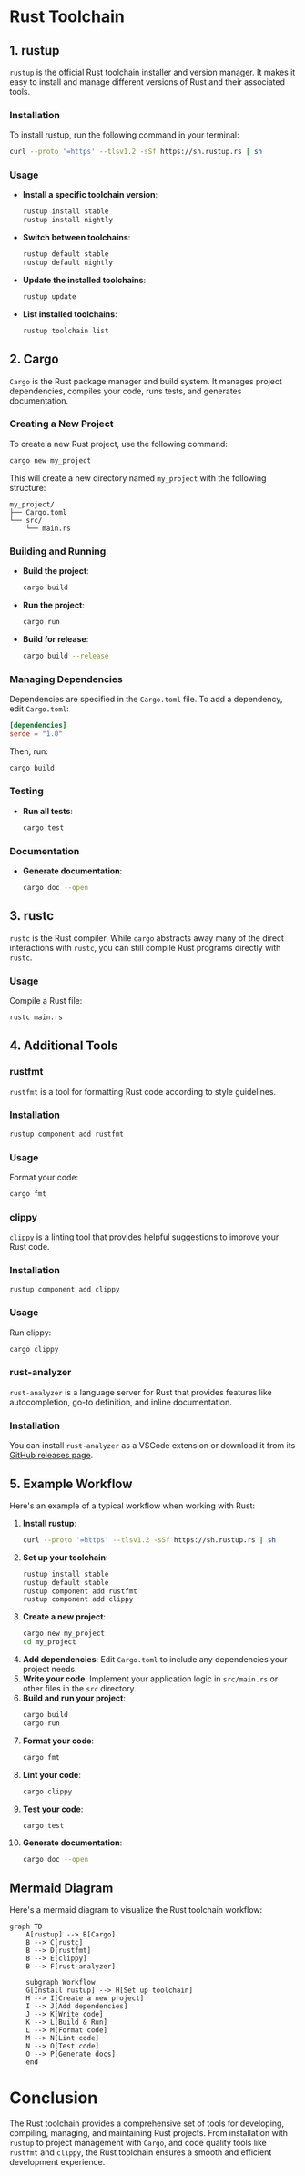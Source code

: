 
# Rust Toolchain

## 1. rustup
`rustup` is the official Rust toolchain installer and version manager. It makes it easy to install and manage different versions of Rust and their associated tools.

### Installation
To install rustup, run the following command in your terminal:
```sh
curl --proto '=https' --tlsv1.2 -sSf https://sh.rustup.rs | sh
```

### Usage
- **Install a specific toolchain version**: 
  ```sh
  rustup install stable
  rustup install nightly
  ```
- **Switch between toolchains**: 
  ```sh
  rustup default stable
  rustup default nightly
  ```
- **Update the installed toolchains**: 
  ```sh
  rustup update
  ```
- **List installed toolchains**: 
  ```sh
  rustup toolchain list
  ```

## 2. Cargo
`Cargo` is the Rust package manager and build system. It manages project dependencies, compiles your code, runs tests, and generates documentation.

### Creating a New Project
To create a new Rust project, use the following command:
```sh
cargo new my_project
```
This will create a new directory named `my_project` with the following structure:
```
my_project/
├── Cargo.toml
└── src/
    └── main.rs
```

### Building and Running
- **Build the project**:
  ```sh
  cargo build
  ```
- **Run the project**:
  ```sh
  cargo run
  ```
- **Build for release**:
  ```sh
  cargo build --release
  ```

### Managing Dependencies
Dependencies are specified in the `Cargo.toml` file. To add a dependency, edit `Cargo.toml`:
```toml
[dependencies]
serde = "1.0"
```
Then, run:
```sh
cargo build
```

### Testing
- **Run all tests**:
  ```sh
  cargo test
  ```

### Documentation
- **Generate documentation**:
  ```sh
  cargo doc --open
  ```

## 3. rustc
`rustc` is the Rust compiler. While `cargo` abstracts away many of the direct interactions with `rustc`, you can still compile Rust programs directly with `rustc`.

### Usage
Compile a Rust file:
```sh
rustc main.rs
```

## 4. Additional Tools

### rustfmt
`rustfmt` is a tool for formatting Rust code according to style guidelines.

### Installation
```sh
rustup component add rustfmt
```

### Usage
Format your code:
```sh
cargo fmt
```

### clippy
`clippy` is a linting tool that provides helpful suggestions to improve your Rust code.

### Installation
```sh
rustup component add clippy
```

### Usage
Run clippy:
```sh
cargo clippy
```

### rust-analyzer
`rust-analyzer` is a language server for Rust that provides features like autocompletion, go-to definition, and inline documentation.

### Installation
You can install `rust-analyzer` as a VSCode extension or download it from its [GitHub releases page](https://github.com/rust-analyzer/rust-analyzer/releases).

## 5. Example Workflow

Here's an example of a typical workflow when working with Rust:

1. **Install rustup**:
   ```sh
   curl --proto '=https' --tlsv1.2 -sSf https://sh.rustup.rs | sh
   ```
2. **Set up your toolchain**:
   ```sh
   rustup install stable
   rustup default stable
   rustup component add rustfmt
   rustup component add clippy
   ```
3. **Create a new project**:
   ```sh
   cargo new my_project
   cd my_project
   ```
4. **Add dependencies**:
   Edit `Cargo.toml` to include any dependencies your project needs.
5. **Write your code**:
   Implement your application logic in `src/main.rs` or other files in the `src` directory.
6. **Build and run your project**:
   ```sh
   cargo build
   cargo run
   ```
7. **Format your code**:
   ```sh
   cargo fmt
   ```
8. **Lint your code**:
   ```sh
   cargo clippy
   ```
9. **Test your code**:
   ```sh
   cargo test
   ```
10. **Generate documentation**:
    ```sh
    cargo doc --open
    ```

## Mermaid Diagram
Here's a mermaid diagram to visualize the Rust toolchain workflow:

```mermaid
graph TD
    A[rustup] --> B[Cargo]
    B --> C[rustc]
    B --> D[rustfmt]
    B --> E[clippy]
    B --> F[rust-analyzer]

    subgraph Workflow
    G[Install rustup] --> H[Set up toolchain]
    H --> I[Create a new project]
    I --> J[Add dependencies]
    J --> K[Write code]
    K --> L[Build & Run]
    L --> M[Format code]
    M --> N[Lint code]
    N --> O[Test code]
    O --> P[Generate docs]
    end
```

# Conclusion
The Rust toolchain provides a comprehensive set of tools for developing, compiling, managing, and maintaining Rust projects. From installation with `rustup` to project management with `Cargo`, and code quality tools like `rustfmt` and `clippy`, the Rust toolchain ensures a smooth and efficient development experience.
